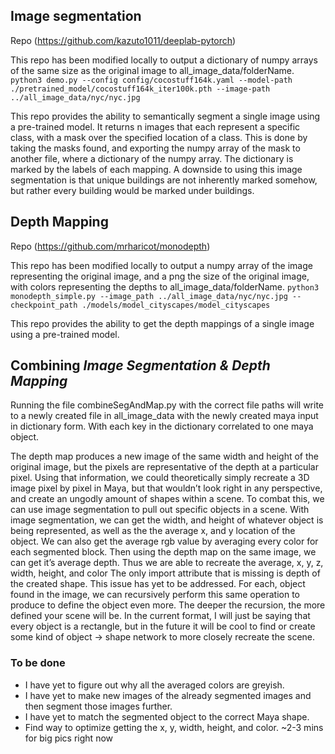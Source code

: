 ## Image segmentation
Repo (https://github.com/kazuto1011/deeplab-pytorch)

This repo has been modified locally to output a dictionary of numpy arrays of the same size as the original image to all_image_data/folderName.
`
python3 demo.py --config config/cocostuff164k.yaml --model-path ./pretrained_model/cocostuff164k_iter100k.pth --image-path ../all_image_data/nyc/nyc.jpg
`

This repo provides the ability to semantically segment a single image using a pre-trained model. It returns n images that each represent a specific class, with a mask over the specified location of a class. This is done by taking the masks found, and exporting the numpy array of the mask to another file, where a dictionary of the numpy array. The dictionary is marked by the labels of each mapping. A downside to using this image segmentation is that unique buildings are not inherently marked somehow, but rather every building would be marked under buildings.

## Depth Mapping
Repo (https://github.com/mrharicot/monodepth)

This repo has been modified locally to output a numpy array of the image representing the original image, and a png the size of the original image, with colors representing the depths to all_image_data/folderName.
`
python3 monodepth_simple.py --image_path ../all_image_data/nyc/nyc.jpg --checkpoint_path ./models/model_cityscapes/model_cityscapes
`

This repo provides the ability to get the depth mappings of a single image using a pre-trained model.



## Combining _Image Segmentation & Depth Mapping_
Running the file combineSegAndMap.py with the correct file paths will write to a newly created file in all_image_data with the newly created maya input in dictionary form. With each key in the dictionary correlated to one maya object.

The depth map produces a new image of the same width and height of the original image, but the pixels are representative of the depth at a particular pixel. Using that information, we could theoretically simply recreate a 3D image pixel by pixel in Maya, but that wouldn’t look right in any perspective, and create an ungodly amount of shapes within a scene. 
To combat this, we can use image segmentation to pull out specific objects in a scene. With image segmentation, we can get the width, and height of whatever object is being represented, as well as the the average x, and y location of the object. We can also get the average rgb value by averaging every color for each segmented block. Then using the depth map on the same image, we can get it’s average depth. Thus we are able to recreate the average, x, y, z,  width, height, and color The only import attribute that is missing is depth of the created shape. This issue has yet to be addressed. 
For each, object found in the image, we can recursively perform this same operation to produce to define the object even more. The deeper the recursion, the more defined your scene will be. 
In the current format, I will just be saying that every object is a rectangle, but in the future it will be cool to find or create some kind of object → shape network to more closely recreate the scene.


### To be done

- I have yet to figure out why all the averaged colors are greyish.
- I have yet to make new images of the already segmented images and then segment those images further.
- I have yet to match the segmented object to the correct Maya shape.
- Find way to optimize getting the x, y, width, height, and color. ~2-3 mins for big pics right now
